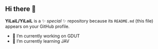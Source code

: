 ## Hi there 👋

**YiLaiL/YiLaiL** is a ✨ _special_ ✨ repository because its `README.md` (this file) appears on your GitHub profile.
- 🔭 I’m currently working on GDUT
- 🌱 I’m currently learning JAV
